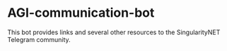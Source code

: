 # AGI-communication-bot
This bot provides links and several other resources to the SingularityNET Telegram community. 
